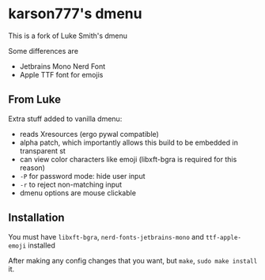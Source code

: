 # karson777's dmenu 
This is a fork of Luke Smith's dmenu 

Some differences are 
- Jetbrains Mono Nerd Font 
- Apple TTF font for emojis

## From Luke

Extra stuff added to vanilla dmenu:

- reads Xresources (ergo pywal compatible)
- alpha patch, which importantly allows this build to be embedded in transparent st
- can view color characters like emoji (libxft-bgra is required for this reason)
- `-P` for password mode: hide user input
- `-r` to reject non-matching input
- dmenu options are mouse clickable

## Installation

You must have `libxft-bgra`, `nerd-fonts-jetbrains-mono` and `ttf-apple-emoji` installed 

After making any config changes that you want, but `make`, `sudo make install` it.
